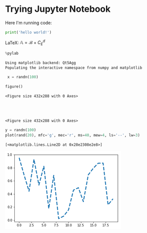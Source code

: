 
# Trying Jupyter Notebook

Here I'm running code:


```python
print('hello world!')
```

LaTeX: $\mathbb{A}=\mathcal{B}+C^d_E$


```python
%pylab
```

    Using matplotlib backend: Qt5Agg
    Populating the interactive namespace from numpy and matplotlib
    


```python
 x = randn(100)
```


```python
figure()
```




    <Figure size 432x288 with 0 Axes>




    <Figure size 432x288 with 0 Axes>



```python
y = randn(100)
plot(rand(20), mfc='g', mec='r', ms=40, mew=4, ls='--', lw=3)
```




    [<matplotlib.lines.Line2D at 0x28e2308e2e8>]




![png](output_6_1.png)

